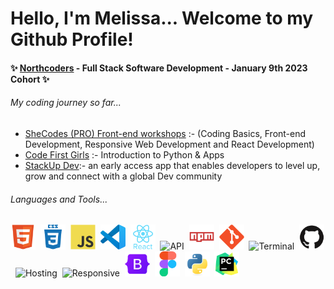 # Hello, I'm Melissa... Welcome to my Github Profile!

#### :sparkles: [Northcoders](https://northcoders.com/our-courses/coding-bootcamp) - Full Stack Software Development - January 9th 2023 Cohort :sparkles:

###### My coding journey so far...

- [SheCodes (PRO) Front-end workshops](https://www.shecodes.io/workshops?gclid=Cj0KCQiA5NSdBhDfARIsALzs2ECjZTCOxkiXdP1BBm-2AxZK8cYYp5CSGeRZomBPS3VUE3Hy6vTmW5UaAmGgEALw_wcB) :- (Coding Basics, Front-end Development, Responsive Web Development and React Development)
- [Code First Girls](https://codefirstgirls.com/courses/classes/coding-kickstarter/) :- Introduction to Python & Apps 
- [StackUp Dev](https://app.stackup.dev/):- an early access app that enables developers to level up, grow and connect with a global Dev community

###### Languages and Tools... 
<div>
  <img src="https://github.com/devicons/devicon/blob/master/icons/html5/html5-original.svg" title="HTML5" alt="HTML" width="40" height="40"/>&nbsp;
  <img src="https://github.com/devicons/devicon/blob/master/icons/css3/css3-plain-wordmark.svg"  title="CSS3" alt="CSS" width="40" height="40"/>&nbsp;
  <img src="https://github.com/devicons/devicon/blob/master/icons/javascript/javascript-original.svg" title="JavaScript" alt="JavaScript" width="40" height="40"/>&nbsp;
  <img src="https://github.com/devicons/devicon/blob/master/icons/vscode/vscode-original.svg" title="VSCode" alt="VSCode" width="40" height="40"/>&nbsp;
  <img src="https://github.com/devicons/devicon/blob/master/icons/react/react-original-wordmark.svg" title="React" alt="React" width="40" height="40"/>&nbsp;
  <img src="https://www.shecodes.io/assets/logos/technologies/api-2c51a0e435d71436f197dbc33a1c52716491a482f87c9d229504bbeada6a516c.png" title="API" alt="API" width="40" height="40"/>&nbsp;
  <img src="https://github.com/devicons/devicon/blob/master/icons/npm/npm-original-wordmark.svg" title="NPM" alt="NPM" width="40" height="40"/>&nbsp;
  <img src="https://github.com/devicons/devicon/blob/master/icons/git/git-original.svg" title="Git" alt="Git" width="40" height="40"/>&nbsp;
  <img src="https://www.shecodes.io/assets/logos/technologies/terminal-1879b46272b5ea266419795fee582e371b04d37807d0b02cd3571136e0e4898e.png" title="Terminal" alt="Terminal" width="40" height="40"/>&nbsp;
  <img src="https://github.com/devicons/devicon/blob/master/icons/github/github-original.svg" title="Github" alt="Github" width="40" height="40"/>&nbsp;
  <img src="https://www.shecodes.io/assets/logos/technologies/hosting-d912d77599fd9aab7aab62e8ee20cab5e69c1c03cb87b8a38f735f49b3609758.png" title="Hosting" alt="Hosting" width="40" height="40"/>&nbsp;
   <img src="https://www.shecodes.io/assets/logos/technologies/responsive-bb3ce4b4a67108b0c547648b0b9da19711e8a30cb94626ebe2cf80697119e807.png" title="Responsive" alt="Responsive" width="40" height="40"/>&nbsp;
  <img src="https://github.com/devicons/devicon/blob/master/icons/bootstrap/bootstrap-original.svg" title="Bootstrap" alt="Bootstrap" width="40" height="40"/>&nbsp;
  <img src="https://github.com/devicons/devicon/blob/master/icons/figma/figma-original.svg" title="Figma" alt="Figma" width="40" height="40"/>&nbsp;
  <img src="https://github.com/devicons/devicon/blob/master/icons/python/python-original.svg" title="Python" alt="Python" width="40" height="40"/>&nbsp;
  <img src="https://github.com/devicons/devicon/blob/master/icons/pycharm/pycharm-original.svg" title="PyCharm" alt="PyCharm" width="40" height="40"/>&nbsp;
  
</div>

 <!-- 
 <img src="https://github.com/devicons/devicon/blob/master/icons/linkedin/linkedin-original.svg" title="Linkedin" alt="Linkedin" width="40" height="40"/>&nbsp;

<img src="https://github.com/devicons/devicon/blob/master/icons/mysql/mysql-original-wordmark.svg" title="MySQL"  alt="MySQL" width="40" height="40"/>&nbsp; 

<img src="https://github.com/devicons/devicon/blob/master/icons/express/express-original.svg" title="Express"  alt="Express" width="40" height="40"/>&nbsp;

<img src="https://github.com/devicons/devicon/blob/master/icons/nodejs/nodejs-original-wordmark.svg" title="NodeJS" alt="NodeJS" width="40" height="40"/>&nbsp;
--> 



